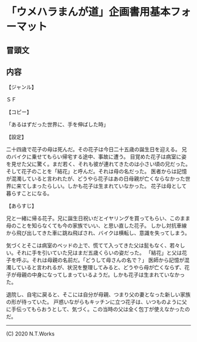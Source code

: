 # 「ウメハラまんが道」企画書用基本フォーマット

<!--提出用企画書のフォーマット-->

## 冒頭文


## 内容

【ジャンル】

ＳＦ

【コピー】

「あるはずだった世界に、手を伸ばした時」

【設定】

二十四歳で花子の母は死んだ。その花子は今日二十五歳の誕生日を迎える。
兄のバイクに乗せてもらい帰宅する途中、事故に遭う。
目覚めた花子は病室に姿を見せた父に驚く。まだ若く、それも彼が連れてきたのは小さい頃の兄だった。そして花子のことを「結花」と呼んだ。それは母の名だった。
医者からは記憶が混濁していると言われたが、どうやら花子はあの日母親が亡くならなかった世界に来てしまったらしい。しかも花子は生まれていなかった。
花子は母として暮らすことになる。

【あらすじ】

兄と一緒に帰る花子。兄に誕生日祝いだとイヤリングを買ってもらい、このまま母のことを知らなくても今の家族でいい、と思い直した花子。
しかし対抗車線から飛び出してきた車に跳ね飛ばされ、バイクは横転し、意識を失ってしまう。

気づくとそこは病室のベッドの上で、慌てて入ってきた父は髭もなく、若々しい。それに手を引いていた兄はまだ五歳くらいの姿だった。
「結花」と父は花子を呼ぶ。それは母親の名前だ。「どうして母さんの名で？」
医師から記憶が混濁していると言われるが、状況を整理してみると、どうやら母が亡くならず、花子が母親の中身になってしまっているようだ。しかも花子は生まれていなかった。

退院し、自宅に戻ると、そこには自分が母親、つまり父の妻となった新しい家族の形が待っていた。
戸惑いながらもキッチンに立つ花子は、いつものように父に手伝ってもらおうとして、気づく。この当時の父は全く包丁が使えなかったのだ。

---
(C) 2020 N.T.Works
